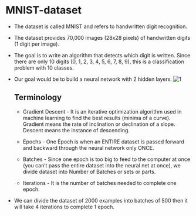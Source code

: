 # MNIST-dataset

* The dataset is called MNIST and refers to handwritten digit recognition. 
* The dataset provides 70,000 images (28x28 pixels) of handwritten digits (1 digit per image).
* The goal is to write an algorithm that detects which digit is written. Since there are only 10 digits (0, 1, 2, 3, 4, 5, 6, 7, 8, 9), this is a classification problem with 10 classes.
* Our goal would be to build a neural network with 2 hidden layers.
![1](https://github.com/ArpitaSatsangi/MNIST-dataset/assets/107709451/f78c75af-63ec-487a-833b-7a508638ed73)


  ## Terminology
  * Gradient Descent - It is an iterative optimization algorithm used in machine learning to find the best results (minima of a curve).
  Gradient means the rate of inclination or declination of a slope.
Descent means the instance of descending.

  * Epochs - One Epoch is when an ENTIRE dataset is passed forward and backward through the neural network only ONCE.

  * Batches - Since one epoch is too big to feed to the computer at once (you can’t pass the entire dataset into the neural net at once), we divide dataset into Number of Batches or sets or parts.

  * Iterations - It is the number of batches needed to complete one epoch.


* We can divide the dataset of 2000 examples into batches of 500 then it will take 4 iterations to complete 1 epoch.


  
